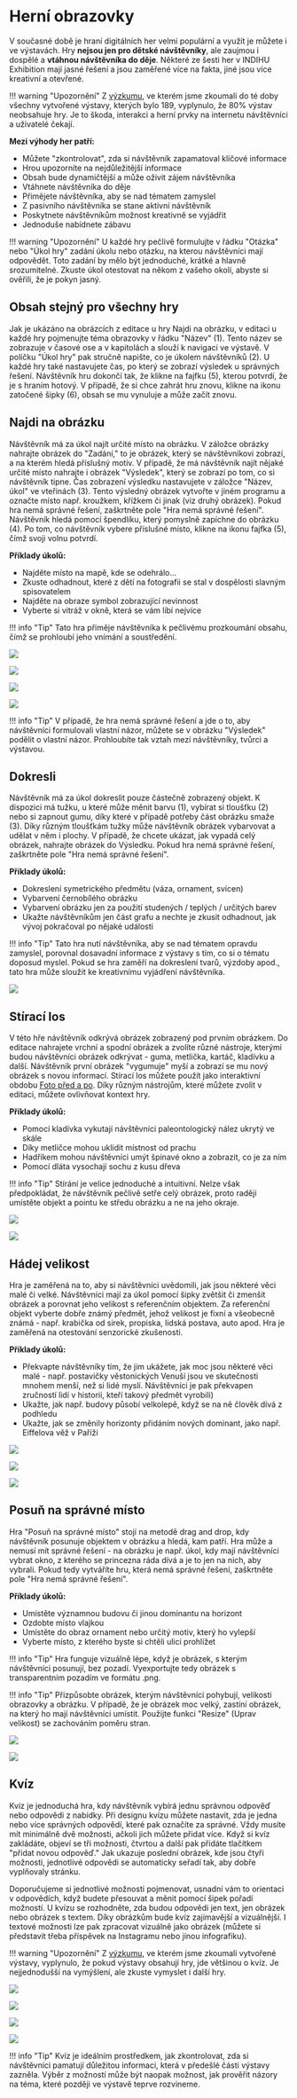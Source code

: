 # Herní obrazovky

V současné době je hraní digitálních her velmi populární a využít je můžete i ve výstavách. Hry **nejsou jen pro dětské návštěvníky**, ale zaujmou i dospělé a **vtáhnou návštěvníka do děje**. Některé ze šesti her v INDIHU Exhibition mají jasné řešení a jsou zaměřené více na fakta, jiné jsou více kreativní a otevřené. 

!!! warning "Upozornění"
    Z [výzkumu](https://www.lib.cas.cz/casopis_informace/analyza-vystav-indihu-exhibition/), ve kterém jsme zkoumali do té doby všechny vytvořené výstavy, kterých bylo 189, vyplynulo, že 80% výstav neobsahuje hry. Je to škoda, interakci a herní prvky na internetu návštěvníci a uživatelé čekají. 

**Mezi výhody her patří:**

- Můžete "zkontrolovat", zda si návštěvník zapamatoval klíčové informace
- Hrou upozorníte na nejdůležitější informace
- Obsah bude dynamičtější a může oživit zájem návštěvníka
- Vtáhnete návštěvníka do děje
- Přimějete návštěvníka, aby se nad tématem zamyslel
- Z pasivního návštěvníka se stane aktivní návštěvník
- Poskytnete návštěvníkům možnost kreativně se vyjádřit
- Jednoduše nabídnete zábavu

!!! warning "Upozornění"
	U každé hry pečlivě formulujte v řádku "Otázka" nebo "Úkol hry" zadání úkolu nebo otázku, na kterou návštěvníci mají odpovědět. Toto zadání by mělo být jednoduché, krátké a hlavně srozumitelné. Zkuste úkol otestovat na někom z vašeho okolí, abyste si ověřili, že je pokyn jasný.

## Obsah stejný pro všechny hry

Jak je ukázáno na obrázcích z editace u hry Najdi na obrázku, v editaci u každé hry pojmenujte téma obrazovky v řádku "Název" (1). Tento název se zobrazuje v časové ose a v kapitolách a slouží k navigaci ve výstavě. V políčku "Úkol hry" pak stručně napište, co je úkolem návštěvníků (2). U každé hry také nastavujete čas, po který se zobrazí výsledek u správných řešení. Návštěvník hru dokončí tak, že klikne na fajfku (5), kterou potvrdí, že je s hraním hotový. V případě, že si chce zahrát hru znovu, klikne na ikonu zatočené šipky (6), obsah se mu vynuluje a může začít znovu.

## Najdi na obrázku

Návštěvník má za úkol najít určité místo na obrázku. V záložce obrázky nahrajte obrázek do "Zadání," to je obrázek, který se návštěvníkovi zobrazí, a na kterém hledá příslušný motiv. V případě, že má návštěvník najít nějaké určité místo nahrajte i obrázek "Výsledek", který se zobrazí po tom, co si návštěvník tipne. Čas zobrazení výsledku nastavujete v záložce "Název, úkol" ve vteřinách (3). Tento výsledný obrázek vytvořte v jiném programu a označte místo např. kroužkem, křížkem či jinak (viz druhý obrázek). Pokud hra nemá správné řešení, zaškrtněte pole "Hra nemá správné řešení". Návštěvník hledá pomocí špendlíku, který pomyslně zapíchne do obrázku (4). Po tom, co návštěvník vybere příslušné místo, klikne na ikonu fajfka (5), čímž svoji volnu potvrdí. 

**Příklady úkolů:**

- Najděte místo na mapě, kde se odehrálo... 
- Zkuste odhadnout, které z dětí na fotografii se stal v dospělosti slavným spisovatelem
- Najděte na obraze symbol zobrazující nevinnost
- Vyberte si vitráž v okně, která se vám líbí nejvíce

!!! info "Tip"
	Tato hra přiměje návštěvníka k pečlivému prozkoumání obsahu, čímž se prohloubí jeho vnímání a soustředění. 

![](img/najdi-na-obrazku-01-popis.png) 

![](img/najdi-na-obrazku-02.png) 

![](img/najdi-na-obrazku-03-popis.png) 

![](img/najdi-na-obrazku-04.png) 

!!! info "Tip"
	V případě, že hra nemá správné řešení a jde o to, aby návštěvníci formulovali vlastní názor, můžete se v obrázku "Výsledek" podělit o vlastní názor. Prohloubíte tak vztah mezi návštěvníky, tvůrci a výstavou.  

## Dokresli

Návštěvník má za úkol dokreslit pouze částečně zobrazený objekt. K dispozici má tužku, u které může měnit barvu (1), vybírat si tloušťku (2) nebo si zapnout gumu, díky které v případě potřeby část obrázku smaže (3). Díky různým tloušťkám tužky může návštěvník obrázek vybarvovat a udělat v něm i plochy. V případě, že chcete ukázat, jak vypadá celý obrázek, nahrajte obrázek do Výsledku. Pokud hra nemá správné řešení, zaškrtněte pole "Hra nemá správné řešení". 

**Příklady úkolů:** 

- Dokreslení symetrického předmětu (váza, ornament, svícen)
- Vybarvení černobílého obrázku
- Vybarvení obrázku jen za použití studených / teplých / určitých barev
- Ukažte návštěvníkům jen část grafu a nechte je zkusit odhadnout, jak vývoj pokračoval po nějaké události 

!!! info "Tip"
	Tato hra nutí návštěvníka, aby se nad tématem opravdu zamyslel, porovnal dosavadní informace z výstavy s tím, co si o tématu doposud myslel. Pokud se hra zaměří na dokreslení tvarů, výzdoby apod., tato hra může sloužit ke kreativnímu vyjádření návštěvníka.  

![](img/dokresli-popis.png) 

## Stírací los

V této hře návštěvník odkrývá obrázek zobrazený pod prvním obrázkem. Do editace nahrajete vrchní a spodní obrázek a zvolíte různé nástroje, kterými budou návštěvníci obrázek odkrývat - guma, metlička, kartáč, kladívku a další. Návštěvník první obrázek "vygumuje" myší a zobrazí se mu nový obrázek s novou informací. Stírací los můžete použít jako interaktivní obdobu [Foto před a po](obrazovky.md#foto-pred-a-po). Díky různým nástrojům, které můžete zvolit v editaci, můžete ovlivňovat kontext hry. 

**Příklady úkolů:** 

- Pomocí kladívka vykutají návštěvníci paleontologický nález ukrytý ve skále
- Díky metličce mohou uklidit místnost od prachu
- Hadříkem mohou návštěvníci umýt špinavé okno a zobrazit, co je za ním
- Pomocí dláta vysochají sochu z kusu dřeva

!!! info "Tip"
	Stírání je velice jednoduché a intuitivní. Nelze však předpokládat, že návštěvník pečlivě setře celý obrázek, proto raději umístěte objekt a pointu ke středu obrázku a ne na jeho okraje. 

![](img/stiraci-los-01.png) 

![](img/stiraci-los-02.png) 

## Hádej velikost

Hra je zaměřená na to, aby si návštěvníci uvědomili, jak jsou některé věci malé či velké. Návštěvníci mají za úkol pomocí šipky zvětšit či zmenšit obrázek a porovnat jeho velikost s referenčním objektem. Za referenční objekt vyberte dobře známý předmět, jehož velikost je fixní a všeobecně známá - např. krabička od sirek, propiska, lidská postava, auto apod. Hra je zaměřená na otestování senzorické zkušenosti. 

**Příklady úkolů:** 

- Překvapte návštěvníky tím, že jim ukážete, jak moc jsou některé věci malé - např. postavičky věstonických Venuší jsou ve skutečnosti mnohem menší, než si lidé myslí. Návštěvníci je pak překvapen zručností lidí v historii, kteří takový předmět vyrobili)
- Ukažte, jak např. budovy působí velkolepě, když se na ně člověk dívá z podhledu
- Ukažte, jak se změnily horizonty přidáním nových dominant, jako např. Eiffelova věž v Paříži

![](img/hadej-velikost-01.png) 

![](img/hadej-velikost-02.png) 

![](img/hadej-velikost-03.png) 

## Posuň na správné místo

Hra "Posuň na správné místo" stojí na metodě drag and drop, kdy návštěvník posunuje objektem v obrázku a hledá, kam patří. Hra může a nemusí mít správné řešení - na obrázku je např. úkol, kdy mají návštěvníci vybrat okno, z kterého se princezna ráda dívá a je to jen na nich, aby vybrali. Pokud tedy vytváříte  hru, která nemá správné řešení, zaškrtněte pole "Hra nemá správné řešení". 

**Příklady úkolů:** 

- Umístěte významnou budovu či jinou dominantu na horizont
- Ozdobte místo vlajkou
- Umístěte do obraz ornament nebo určitý motiv, který ho vylepší
- Vyberte místo, z kterého byste si chtěli ulici prohlížet 

!!! info "Tip"
	Hra funguje vizuálně lépe, když je obrázek, s kterým návštěvníci posunují, bez pozadí. Vyexportujte tedy obrázek s transparentním pozadím ve formátu .png. 

!!! info "Tip"
	Přizpůsobte obrázek, kterým návštěvníci pohybují, velikosti obrazovky a obrázku. V případě, že je obrázek moc velký, zastíní obrázek, na který ho mají návštěvníci umístit. Použijte funkci "Resize" (Uprav velikost) se zachováním poměru stran. 

![](img/posun-na-spravne-misto-01.png) 

![](img/posun-na-spravne-misto.png) 

## Kvíz

Kvíz je jednoduchá hra, kdy návštěvník vybírá jednu správnou odpověď nebo odpovědi z nabídky. Při designu kvízu můžete nastavit, zda je jedna nebo více správných odpovědí, které pak označíte za správné. Vždy musíte mít minimálně dvě možnosti, ačkoli jich můžete přidat více. Když si kvíz zakládáte, objeví se tři možnosti, čtvrtou a další pak přidáte tlačítkem "přidat novou odpověď." Jak ukazuje poslední obrázek, kde jsou čtyři možnosti, jednotlivé odpovědi se automaticky seřadí tak, aby dobře vyplňovaly stránku.  

Doporučujeme si jednotlivé možnosti pojmenovat, usnadní vám to orientaci v odpovědích, když budete přesouvat a měnit pomocí šipek pořadí možností. U kvízu se rozhodněte, zda budou odpovědi jen text, jen obrázek nebo obrázek s textem. Díky obrázkům bude kvíz zajímavější a vizuálnější. I textové možnosti lze pak zpracovat vizuálně jako obrázek (můžete si představit třeba příspěvek na Instagramu nebo jinou infografiku).

!!! warning "Upozornění"
    Z [výzkumu](https://www.lib.cas.cz/casopis_informace/analyza-vystav-indihu-exhibition/), ve kterém jsme zkoumali vytvořené výstavy, vyplynulo, že pokud výstavy obsahují hry, jde většinou o kvíz. Je nejjednodušší na vymýšlení, ale zkuste vymyslet i další hry. 

![](img/kviz-02.png) 

![](img/kviz-03.png) 

![](img/kviz-01.png) 

![](img/kviz-04.png) 

!!! info "Tip"
	Kvíz je ideálním prostředkem, jak zkontrolovat, zda si návštěvníci pamatují důležitou informaci, která v předešlé části výstavy zazněla. Výběr z možností může být naopak možnost, jak prověřit názory na téma, které později ve výstavě teprve rozvineme.    
